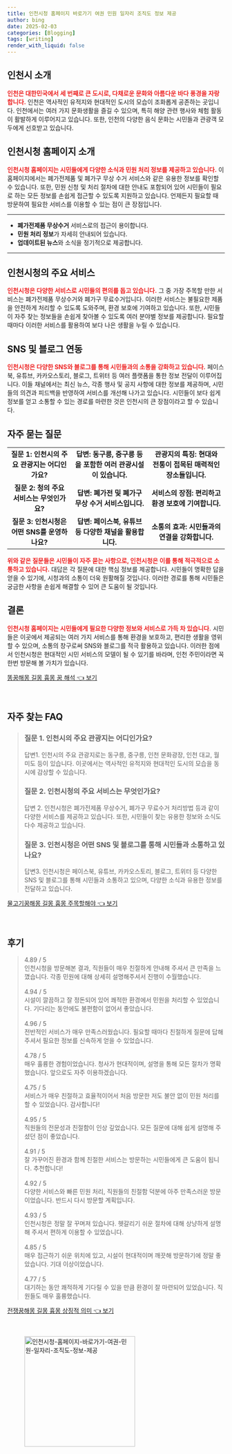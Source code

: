 ```yaml
---
title: 인천시청 홈페이지 바로가기 여권 민원 일자리 조직도 정보 제공
author: bing
date: 2025-02-03
categories: [Blogging]
tags: [writing]
render_with_liquid: false
---
```



<h2 id='인천시_소개'>인천시 소개</h2>

<p><b><span style="color: #ee2323;">인천은 대한민국에서 세 번째로 큰 도시로, 다채로운 문화와 아름다운 바다 풍경을 자랑합니다.</span></b> 인천은 역사적인 유적지와 현대적인 도시의 모습이 조화롭게 공존하는 곳입니다. 인천에서는 여러 가지 문화생활을 즐길 수 있으며, 특히 해양 관련 행사와 체험 활동이 활발하게 이루어지고 있습니다. 또한, 인천의 다양한 음식 문화는 시민들과 관광객 모두에게 선호받고 있습니다.</p>

<h2 id='인천시청_홈페이지_소개'>인천시청 홈페이지 소개</h2>

<p><b><span style="color: #ee2323;">인천시청 홈페이지는 시민들에게 다양한 소식과 민원 처리 정보를 제공하고 있습니다.</span></b> 이 홈페이지에서는 폐가전제품 및 폐가구 무상 수거 서비스와 같은 유용한 정보를 확인할 수 있습니다. 또한, 민원 신청 및 처리 절차에 대한 안내도 포함되어 있어 시민들이 필요로 하는 모든 정보를 손쉽게 접근할 수 있도록 지원하고 있습니다. 언제든지 필요할 때 방문하여 필요한 서비스를 이용할 수 있는 점이 큰 장점입니다.</p>

<hr />

<ul>
    <li><b>폐가전제품 무상수거</b> 서비스로의 접근이 용이합니다.</li>
    <li><b>민원 처리 정보</b>가 자세히 안내되어 있습니다.</li>
    <li><b>업데이트된 뉴스</b>와 소식을 정기적으로 제공합니다.</li>
</ul>

<hr />

<h2 id='주요_서비스'>인천시청의 주요 서비스</h2>

<p><b><span style="color: #ee2323;">인천시청은 다양한 서비스로 시민들의 편의를 돕고 있습니다.</span></b> 그 중 가장 주목할 만한 서비스는 폐가전제품 무상수거와 폐가구 무료수거입니다. 이러한 서비스는 불필요한 제품을 안전하게 처리할 수 있도록 도와주며, 환경 보호에 기여하고 있습니다. 또한, 시민들이 자주 찾는 정보들을 손쉽게 찾아볼 수 있도록 여러 분야별 정보를 제공합니다. 필요할 때마다 이러한 서비스를 활용하여 보다 나은 생활을 누릴 수 있습니다.</p>

<h2 id='SNS_및_블로그_연동'>SNS 및 블로그 연동</h2>

<p><b><span style="color: #ee2323;">인천시청은 다양한 SNS와 블로그를 통해 시민들과의 소통을 강화하고 있습니다.</span></b> 페이스북, 유튜브, 카카오스토리, 블로그, 트위터 등 여러 플랫폼을 통한 정보 전달이 이루어집니다. 이들 채널에서는 최신 뉴스, 각종 행사 및 공지 사항에 대한 정보를 제공하며, 시민들의 의견과 피드백을 반영하여 서비스를 개선해 나가고 있습니다. 시민들이 보다 쉽게 정보를 얻고 소통할 수 있는 경로를 마련한 것은 인천시의 큰 장점이라고 할 수 있습니다.</p>

<h2 id='자주_묻는_질문'>자주 묻는 질문</h2>

<table>
    <tr>
        <td style="text-align: center; height: 17px;"><b>질문 1: 인천시의 주요 관광지는 어디인가요?</b></td>
        <td style="text-align: center; height: 17px;"><b>답변: 동구릉, 중구릉 등을 포함한 여러 관광시설이 있습니다.</b></td>
        <td style="text-align: center; height: 17px;"><b>관광지의 특징: 현대와 전통이 접목된 매력적인 장소들입니다.</b></td>
    </tr>
    <tr>
        <td style="text-align: center; height: 17px;"><b>질문 2: 청의 주요 서비스는 무엇인가요?</b></td>
        <td style="text-align: center; height: 17px;"><b>답변: 폐가전 및 폐가구 무상 수거 서비스입니다.</b></td>
        <td style="text-align: center; height: 17px;"><b>서비스의 장점: 편리하고 환경 보호에 기여합니다.</b></td>
    </tr>
    <tr>
        <td style="text-align: center; height: 17px;"><b>질문 3: 인천시청은 어떤 SNS를 운영하나요?</b></td>
        <td style="text-align: center; height: 17px;"><b>답변: 페이스북, 유튜브 등 다양한 채널을 활용합니다.</b></td>
        <td style="text-align: center; height: 17px;"><b>소통의 효과: 시민들과의 연결을 강화합니다.</b></td>
    </tr>
</table>

<p><b><span style="color: #ee2323;">위와 같은 질문들은 시민들이 자주 묻는 사항으로, 인천시청은 이를 통해 적극적으로 소통하고 있습니다.</span></b> 대답은 각 질문에 대한 핵심 정보를 제공합니다. 시민들이 명확한 답을 얻을 수 있기에, 시청과의 소통이 더욱 원활해질 것입니다. 이러한 경로를 통해 시민들은 궁금한 사항을 손쉽게 해결할 수 있어 큰 도움이 될 것입니다.</p>

<h2 id='결론'>결론</h2>

<p><b><span style="color: #ee2323;">인천시청 홈페이지는 시민들에게 필요한 다양한 정보와 서비스로 가득 차 있습니다.</span></b> 시민들은 이곳에서 제공되는 여러 가지 서비스를 통해 환경을 보호하고, 편리한 생활을 영위할 수 있으며, 소통의 창구로써 SNS와 블로그를 적극 활용하고 있습니다. 이러한 점에서 인천시청은 현대적인 시민 서비스의 모델이 될 수 있기를 바라며, 인천 주민이라면 꼭 한번 방문해 볼 가치가 있습니다.</p>


<p><a class="click-button" title="똥꿈해몽 길몽 흉몽 꿈 해석" href="https://aptwhite.github.io/posts/%EB%98%A5%EA%BF%88%ED%95%B4%EB%AA%BD-%EA%B8%B8%EB%AA%BD-%ED%9D%89%EB%AA%BD-%EA%BF%88-%ED%95%B4%EC%84%9D/" rel="dofollow">똥꿈해몽 길몽 흉몽 꿈 해석 👈 보기</a></p><br>
<h2 id='자주_찾는_FAQ'>자주 찾는 FAQ</h2>
<div itemscope="" itemtype="https://schema.org/FAQPage"> 
<blockquote> 
<div itemscope="" itemprop="mainEntity" itemtype="https://schema.org/Question"> 
<h3 itemprop="name">질문 1. 인천시의 주요 관광지는 어디인가요?</h3> 
<div itemscope="" itemprop="acceptedAnswer" itemtype="https://schema.org/Answer"> 
<span itemprop="text"> 
<p>답변1. 인천시의 주요 관광지로는 동구릉, 중구릉, 인천 문화광장, 인천 대교, 월미도 등이 있습니다. 이곳에서는 역사적인 유적지와 현대적인 도시의 모습을 동시에 감상할 수 있습니다.</p> 
</span> 
</div> 
</div> 
<div itemscope="" itemprop="mainEntity" itemtype="https://schema.org/Question"> 
<h3 itemprop="name">질문 2. 인천시청의 주요 서비스는 무엇인가요?</h3> 
<div itemscope="" itemprop="acceptedAnswer" itemtype="https://schema.org/Answer"> 
<span itemprop="text"> 
<p>답변 2. 인천시청은 폐가전제품 무상수거, 폐가구 무료수거 처리방법 등과 같이 다양한 서비스를 제공하고 있습니다. 또한, 시민들이 찾는 유용한 정보와 소식도 다수 제공하고 있습니다.</p> 
</span> 
</div> 
</div> 
<div itemscope="" itemprop="mainEntity" itemtype="https://schema.org/Question"> 
<h3 itemprop="name">질문 3. 인천시청은 어떤 SNS 및 블로그를 통해 시민들과 소통하고 있나요?</h3> 
<div itemscope="" itemprop="acceptedAnswer" itemtype="https://schema.org/Answer"> 
<span itemprop="text"> 
<p>답변3. 인천시청은 페이스북, 유튜브, 카카오스토리, 블로그, 트위터 등 다양한 SNS 및 블로그를 통해 시민들과 소통하고 있으며, 다양한 소식과 유용한 정보를 전달하고 있습니다.</p> 
</span> 
</div> 
</div> 
</blockquote> 
</div>
<p><a class="click-button" title="물고기꿈해몽 길몽 흉몽 주목할해야" href="https://aptwhite.github.io/posts/%EB%AC%BC%EA%B3%A0%EA%B8%B0%EA%BF%88%ED%95%B4%EB%AA%BD-%EA%B8%B8%EB%AA%BD-%ED%9D%89%EB%AA%BD-%EC%A3%BC%EB%AA%A9%ED%95%A0%ED%95%B4%EC%95%BC/" rel="dofollow">물고기꿈해몽 길몽 흉몽 주목할해야 👈 보기</a></p><br>
<h2 id='후기'>후기</h2>
<div itemscope itemtype="https://schema.org/Product">
  <blockquote>
  <div itemprop="review" itemscope itemtype="https://schema.org/Review">
      <div itemprop="reviewRating" itemscope itemtype="https://schema.org/Rating"> <span itemprop="ratingValue">4.89</span> / <span itemprop="bestRating">5</span> </div>
      <span itemprop="reviewBody">인천시청을 방문해본 결과, 직원들이 매우 친절하게 안내해 주셔서 큰 만족을 느꼈습니다. 각종 민원에 대해 상세히 설명해주셔서 진행이 수월했습니다.</span>
  </div>
  <br>
  <div itemprop="review" itemscope itemtype="https://schema.org/Review">
      <div itemprop="reviewRating" itemscope itemtype="https://schema.org/Rating"> <span itemprop="ratingValue">4.94</span> / <span itemprop="bestRating">5</span> </div>
      <span itemprop="reviewBody">시설이 깔끔하고 잘 정돈되어 있어 쾌적한 환경에서 민원을 처리할 수 있었습니다. 기다리는 동안에도 불편함이 없어서 좋았습니다.</span>
  </div>
  <br>
  <div itemprop="review" itemscope itemtype="https://schema.org/Review">
      <div itemprop="reviewRating" itemscope itemtype="https://schema.org/Rating"> <span itemprop="ratingValue">4.96</span> / <span itemprop="bestRating">5</span> </div>
      <span itemprop="reviewBody">전반적인 서비스가 매우 만족스러웠습니다. 필요할 때마다 친절하게 질문에 답해주셔서 필요한 정보를 신속하게 얻을 수 있었습니다.</span>
  </div>
  <br>
  <div itemprop="review" itemscope itemtype="https://schema.org/Review">
      <div itemprop="reviewRating" itemscope itemtype="https://schema.org/Rating"> <span itemprop="ratingValue">4.78</span> / <span itemprop="bestRating">5</span> </div>
      <span itemprop="reviewBody">매우 훌륭한 경험이었습니다. 청사가 현대적이며, 설명을 통해 모든 절차가 명확했습니다. 앞으로도 자주 이용하겠습니다.</span>
  </div>
  <br>
  <div itemprop="review" itemscope itemtype="https://schema.org/Review">
      <div itemprop="reviewRating" itemscope itemtype="https://schema.org/Rating"> <span itemprop="ratingValue">4.75</span> / <span itemprop="bestRating">5</span> </div>
      <span itemprop="reviewBody">서비스가 매우 친절하고 효율적이어서 처음 방문한 저도 불안 없이 민원 처리를 할 수 있었습니다. 감사합니다!</span>
  </div>
  <br>
  <div itemprop="review" itemscope itemtype="https://schema.org/Review">
      <div itemprop="reviewRating" itemscope itemtype="https://schema.org/Rating"> <span itemprop="ratingValue">4.95</span> / <span itemprop="bestRating">5</span> </div>
      <span itemprop="reviewBody">직원들의 전문성과 친절함이 인상 깊었습니다. 모든 질문에 대해 쉽게 설명해 주셨던 점이 좋았습니다.</span>
  </div>
  <br>
  <div itemprop="review" itemscope itemtype="https://schema.org/Review">
      <div itemprop="reviewRating" itemscope itemtype="https://schema.org/Rating"> <span itemprop="ratingValue">4.91</span> / <span itemprop="bestRating">5</span> </div>
      <span itemprop="reviewBody">잘 가꾸어진 환경과 함께 친절한 서비스는 방문하는 시민들에게 큰 도움이 됩니다. 추천합니다!</span>
  </div>
  <br>
  <div itemprop="review" itemscope itemtype="https://schema.org/Review">
      <div itemprop="reviewRating" itemscope itemtype="https://schema.org/Rating"> <span itemprop="ratingValue">4.92</span> / <span itemprop="bestRating">5</span> </div>
      <span itemprop="reviewBody">다양한 서비스와 빠른 민원 처리, 직원들의 친절함 덕분에 아주 만족스러운 방문이었습니다. 반드시 다시 방문할 계획입니다.</span>
  </div>
  <br>
  <div itemprop="review" itemscope itemtype="https://schema.org/Review">
      <div itemprop="reviewRating" itemscope itemtype="https://schema.org/Rating"> <span itemprop="ratingValue">4.93</span> / <span itemprop="bestRating">5</span> </div>
      <span itemprop="reviewBody">인천시청은 정말 잘 꾸며져 있습니다. 헷갈리기 쉬운 절차에 대해 상냥하게 설명해 주셔서 편하게 이용할 수 있었습니다.</span>
  </div>
  <br>
  <div itemprop="review" itemscope itemtype="https://schema.org/Review">
      <div itemprop="reviewRating" itemscope itemtype="https://schema.org/Rating"> <span itemprop="ratingValue">4.85</span> / <span itemprop="bestRating">5</span> </div>
      <span itemprop="reviewBody">매우 접근하기 쉬운 위치에 있고, 시설이 현대적이며 깨끗해 방문하기에 정말 좋았습니다. 기대 이상이었습니다.</span>
  </div>
  <br>
  <div itemprop="review" itemscope itemtype="https://schema.org/Review">
      <div itemprop="reviewRating" itemscope itemtype="https://schema.org/Rating"> <span itemprop="ratingValue">4.77</span> / <span itemprop="bestRating">5</span> </div>
      <span itemprop="reviewBody">대기하는 동안 쾌적하게 기다릴 수 있을 만큼 환경이 잘 마련되어 있었습니다. 직원들도 매우 훌륭했습니다.</span>
  </div>
  </blockquote>
</div>
<p><a class="click-button" title="전쟁꿈해몽 길몽 흉몽 상징적 의미" href="https://aptwhite.github.io/posts/%EC%A0%84%EC%9F%81%EA%BF%88%ED%95%B4%EB%AA%BD-%EA%B8%B8%EB%AA%BD-%ED%9D%89%EB%AA%BD-%EC%83%81%EC%A7%95%EC%A0%81-%EC%9D%98%EB%AF%B8/" rel="dofollow">전쟁꿈해몽 길몽 흉몽 상징적 의미 👈 보기</a></p><br>
<figure class="image"><img src="https://aptwhite.github.io/assets/img/thumbnail/인천시청-홈페이지-바로가기-여권-민원-일자리-조직도-정보-제공.webp" alt="인천시청-홈페이지-바로가기-여권-민원-일자리-조직도-정보-제공" width="256" height="256"></figure>